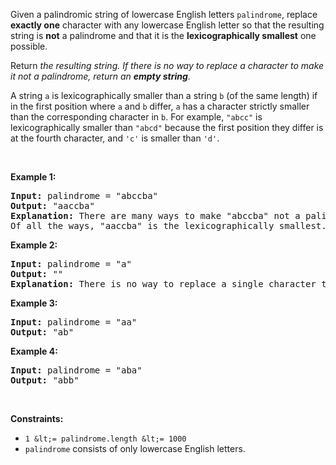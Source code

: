 Given a palindromic string of lowercase English letters `` palindrome ``, replace __exactly one__ character with any lowercase English letter so that the resulting string is __not__ a palindrome and that it is the __lexicographically smallest__ one possible.

Return _the resulting string. If there is no way to replace a character to make it not a palindrome, return an __empty string__._

A string `` a `` is lexicographically smaller than a string `` b `` (of the same length) if in the first position where `` a `` and `` b `` differ, `` a `` has a character strictly smaller than the corresponding character in `` b ``. For example, `` "abcc" `` is lexicographically smaller than `` "abcd" `` because the first position they differ is at the fourth character, and `` 'c' `` is smaller than `` 'd' ``.

&nbsp;

__Example 1:__

<pre>
<strong>Input:</strong> palindrome = "abccba"
<strong>Output:</strong> "aaccba"
<strong>Explanation:</strong> There are many ways to make "abccba" not a palindrome, such as "<u>z</u>bccba", "a<u>a</u>ccba", and "ab<u>a</u>cba".
Of all the ways, "aaccba" is the lexicographically smallest.
</pre>

__Example 2:__

<pre>
<strong>Input:</strong> palindrome = "a"
<strong>Output:</strong> ""
<strong>Explanation:</strong> There is no way to replace a single character to make "a" not a palindrome, so return an empty string.
</pre>

__Example 3:__

<pre>
<strong>Input:</strong> palindrome = "aa"
<strong>Output:</strong> "ab"</pre>

__Example 4:__

<pre>
<strong>Input:</strong> palindrome = "aba"
<strong>Output:</strong> "abb"
</pre>

&nbsp;

__Constraints:__

*   `` 1 &lt;= palindrome.length &lt;= 1000 ``
*   `` palindrome `` consists of only lowercase English letters.